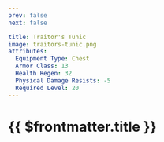 ```yaml
---
prev: false
next: false

title: Traitor's Tunic
image: traitors-tunic.png
attributes:
  Equipment Type: Chest
  Armor Class: 13
  Health Regen: 32
  Physical Damage Resists: -5
  Required Level: 20
---
```


# {{ $frontmatter.title }}

<MyItemComponent
  :item="$frontmatter"
/>


